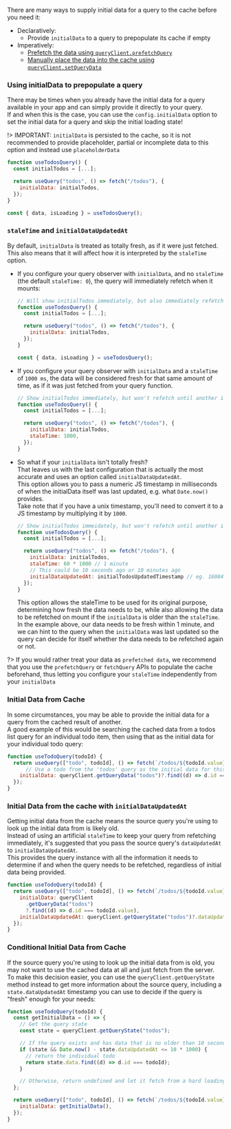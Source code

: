 There are many ways to supply initial data for a query to the cache before you need it:

- Declaratively:
  - Provide `initialData` to a query to prepopulate its cache if empty
- Imperatively:
  - [Prefetch the data using `queryClient.prefetchQuery`](guides/prefetching)
  - [Manually place the data into the cache using `queryClient.setQueryData`](guides/prefetching?id=manually-priming-a-query)

### Using initialData to prepopulate a query

There may be times when you already have the initial data for a query available in your app and can simply provide it directly to your query.  
If and when this is the case, you can use the `config.initialData` option to set the initial data for a query and skip the initial loading state!

!> IMPORTANT: `initialData` is persisted to the cache, so it is not recommended to provide placeholder, partial or incomplete data to this option and instead use `placeholderData`

```js
function useTodosQuery() {
  const initialTodos = [...];

  return useQuery("todos", () => fetch("/todos"), {
    initialData: initialTodos,
  });
}

const { data, isLoading } = useTodosQuery();
```

### `staleTime` and `initialDataUpdatedAt`

By default, `initialData` is treated as totally fresh, as if it were just fetched. This also means that it will affect how it is interpreted by the `staleTime` option.

- If you configure your query observer with `initialData`, and no `staleTime` (the default `staleTime: 0`), the query will immediately refetch when it mounts:

  ```js
  // Will show initialTodos immediately, but also immediately refetch todos after mount
  function useTodosQuery() {
    const initialTodos = [...];

    return useQuery("todos", () => fetch("/todos"), {
      initialData: initialTodos,
    });
  }

  const { data, isLoading } = useTodosQuery();
  ```

- If you configure your query observer with `initialData` and a `staleTime` of `1000 ms`, the data will be considered fresh for that same amount of time, as if it was just fetched from your query function.

  ```js
  // Show initialTodos immediately, but won't refetch until another interaction event is encountered after 1000 ms
  function useTodosQuery() {
    const initialTodos = [...];

    return useQuery("todos", () => fetch("/todos"), {
      initialData: initialTodos,
      staleTime: 1000,
    });
  }
  ```

- So what if your `initialData` isn't totally fresh?  
  That leaves us with the last configuration that is actually the most accurate and uses an option called `initialDataUpdatedAt`.  
  This option allows you to pass a numeric JS timestamp in milliseconds of when the initialData itself was last updated, e.g. what `Date.now()` provides.  
  Take note that if you have a unix timestamp, you'll need to convert it to a JS timestamp by multiplying it by `1000`.

  ```js
  // Show initialTodos immeidately, but won't refetch until another interaction event is encountered after 1000 ms
  function useTodosQuery() {
    const initialTodos = [...];

    return useQuery("todos", () => fetch("/todos"), {
      initialData: initialTodos,
      staleTime: 60 * 1000 // 1 minute
      // This could be 10 seconds ago or 10 minutes ago
      initialDataUpdatedAt: initialTodosUpdatedTimestamp // eg. 1608412420052
    });
  }
  ```

  This option allows the staleTime to be used for its original purpose, determining how fresh the data needs to be, while also allowing the data to be refetched on mount if the `initialData` is older than the `staleTime`.  
  In the example above, our data needs to be fresh within 1 minute, and we can hint to the query when the `initialData` was last updated so the query can decide for itself whether the data needs to be refetched again or not.

?> If you would rather treat your data as `prefetched data`, we recommend that you use the `prefetchQuery` or `fetchQuery` APIs to populate the cache beforehand, thus letting you configure your `staleTime` independently from your `initialData`

### Initial Data from Cache

In some circumstances, you may be able to provide the initial data for a query from the cached result of another.  
A good example of this would be searching the cached data from a todos list query for an individual todo item, then using that as the initial data for your individual todo query:

```js
function useTodoQuery(todoId) {
  return useQuery(["todo", todoId], () => fetch(`/todos/${todoId.value}`), {
      // Use a todo from the 'todos' query as the initial data for this todo query
    initialData: queryClient.getQueryData("todos")?.find((d) => d.id === todoId.value);
  });
}
```

### Initial Data from the cache with `initialDataUpdatedAt`

Getting initial data from the cache means the source query you're using to look up the initial data from is likely old.  
Instead of using an artificial `staleTime` to keep your query from refetching immediately, it's suggested that you pass the source query's `dataUpdatedAt` to `initialDataUpdatedAt`.  
This provides the query instance with all the information it needs to determine if and when the query needs to be refetched, regardless of initial data being provided.

```js
function useTodoQuery(todoId) {
  return useQuery(["todo", todoId], () => fetch(`/todos/${todoId.value}`), {
    initialData: queryClient
      .getQueryData("todos")
      ?.find((d) => d.id === todoId.value),
    initialDataUpdatedAt: queryClient.getQueryState("todos")?.dataUpdatedAt,
  });
}
```

### Conditional Initial Data from Cache

If the source query you're using to look up the initial data from is old, you may not want to use the cached data at all and just fetch from the server.  
To make this decision easier, you can use the `queryClient.getQueryState` method instead to get more information about the source query, including a `state.dataUpdatedAt` timestamp you can use to decide if the query is "fresh" enough for your needs:

```js
function useTodoQuery(todoId) {
  const getInitialData = () => {
    // Get the query state
    const state = queryClient.getQueryState("todos");

    // If the query exists and has data that is no older than 10 seconds...
    if (state && Date.now() - state.dataUpdatedAt <= 10 * 1000) {
      // return the individual todo
      return state.data.find((d) => d.id === todoId);
    }

    // Otherwise, return undefined and let it fetch from a hard loading state!
  };

  return useQuery(["todo", todoId], () => fetch(`/todos/${todoId.value}`), {
    initialData: getInitialData(),
  });
}
```
